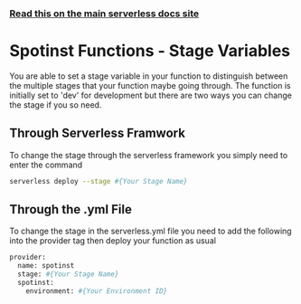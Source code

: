 <!--
title: Serverless Framework - Spotinst Functions Guide - Stage Variables
menuText: Stage Variables
menuOrder: 8
description: How to use the Stage Variables feature
layout: Doc
-->

<!-- DOCS-SITE-LINK:START automatically generated -->
### [Read this on the main serverless docs site](https://www.serverless.com/framework/docs/providers/spotinst/guide/credentials)
<!-- DOCS-SITE-LINK:END -->

# Spotinst Functions - Stage Variables

You are able to set a stage variable in your function to distinguish between the multiple stages that your function maybe going through. The function is initially set to 'dev' for development but there are two ways you can change the stage if you so need. 

## Through Serverless Framwork
To change the stage through the serverless framework you simply need to enter the command

```bash
serverless deploy --stage #{Your Stage Name} 
```

## Through the .yml File

To change the stage in the serverless.yml file you need to add the following into the provider tag then deploy your function as usual

```bash
provider:
  name: spotinst
  stage: #{Your Stage Name}  
  spotinst:
    environment: #{Your Environment ID}
```

